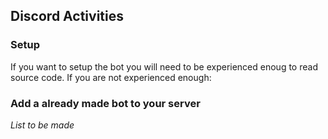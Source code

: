 ## Discord Activities
### Setup
If you want to setup the bot you will need to be experienced enoug to read source code. 
If you are not experienced enough:
### Add a already made bot to your server
*List to be made*
